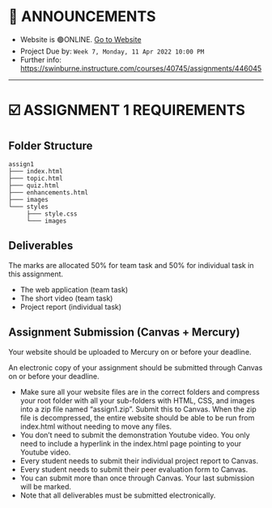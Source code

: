 # 📣 ANNOUNCEMENTS
- Website is 🟢ONLINE. [Go to Website](https://quang103511424.github.io/COS100026-CTIP-Assignment_1/assign1/index.html)
- Project Due by: `Week 7, Monday, 11 Apr 2022 10:00 PM`  
- Further info: https://swinburne.instructure.com/courses/40745/assignments/446045
-----
# ☑️ ASSIGNMENT 1 REQUIREMENTS

## Folder Structure  

```
assign1
├─── index.html  
├─── topic.html  
├─── quiz.html  
├─── enhancements.html  
├─── images  
└─── styles  
     ├─── style.css  
     └─── images
```

## Deliverables    
 
The marks are allocated 50% for team task and 50% for individual task in this assignment.  

* The web application (team task) 
*  The short video (team task)  
*  Project report (individual task)    
 
## Assignment Submission (Canvas + Mercury) 
 
Your website should be uploaded to Mercury on or before your deadline.   
  
An electronic copy of your assignment should be submitted through Canvas on or before your deadline.  

*  Make sure all your website files are in the correct folders and compress your root folder with all your sub-folders with HTML, CSS, and images into a zip file named “assign1.zip”. Submit this to Canvas. When the zip file is decompressed, the entire website should be able to be run from index.html without needing to move any files. 
* You don’t need to submit the demonstration Youtube video. You only need to include a hyperlink in the index.html page pointing to your Youtube video.  
*  Every student needs to submit their individual project report to Canvas. 
*  Every student needs to submit their peer evaluation form to Canvas. 
*  You can submit more than once through Canvas. Your last submission will be marked.  
*  Note that all deliverables must be submitted electronically.  
